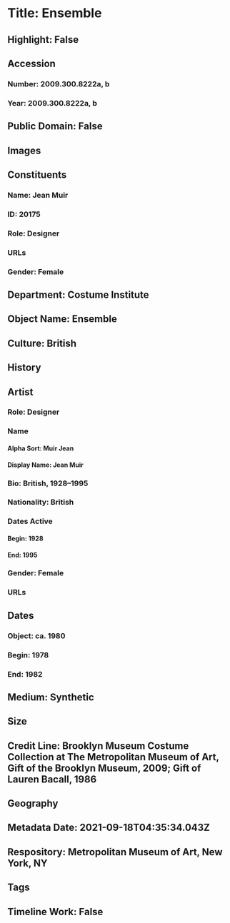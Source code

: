 # Title: Ensemble
## Highlight: False
## Accession
### Number: 2009.300.8222a, b
### Year: 2009.300.8222a, b
## Public Domain: False
## Images
## Constituents
### Name: Jean Muir
### ID: 20175
### Role: Designer
### URLs
### Gender: Female
## Department: Costume Institute
## Object Name: Ensemble
## Culture: British
## History
## Artist
### Role: Designer
### Name
#### Alpha Sort: Muir Jean
#### Display Name: Jean Muir
### Bio: British, 1928–1995
### Nationality: British
### Dates Active
#### Begin: 1928
#### End: 1995
### Gender: Female
### URLs
## Dates
### Object: ca. 1980
### Begin: 1978
### End: 1982
## Medium: Synthetic
## Size
## Credit Line: Brooklyn Museum Costume Collection at The Metropolitan Museum of Art, Gift of the Brooklyn Museum, 2009; Gift of Lauren Bacall, 1986
## Geography
## Metadata Date: 2021-09-18T04:35:34.043Z
## Respository: Metropolitan Museum of Art, New York, NY
## Tags
## Timeline Work: False